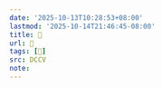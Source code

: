 ```yaml
---
date: '2025-10-13T10:28:53+08:00'
lastmod: '2025-10-14T21:46:45-08:00'
title: 􅚩
url: 􅚩
tags: [𪊉]
src: DCCV
note:
---
```

